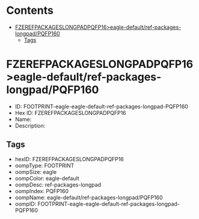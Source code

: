 



Contents
========

* [FZEREFPACKAGESLONGPADPQFP16>eagle-default/ref-packages-longpad/PQFP160](#fzerefpackageslongpadpqfp16eagle-defaultref-packages-longpadpqfp160)
	* [Tags](#tags)

# FZEREFPACKAGESLONGPADPQFP16>eagle-default/ref-packages-longpad/PQFP160

- ID: FOOTPRINT-eagle-eagle-default-ref-packages-longpad-PQFP160
- Hex ID: FZEREFPACKAGESLONGPADPQFP16
- Name: 
- Description: 

## Tags

- hexID: FZEREFPACKAGESLONGPADPQFP16
- oompType: FOOTPRINT
- oompSize: eagle
- oompColor: eagle-default
- oompDesc: ref-packages-longpad
- oompIndex: PQFP160
- oompName: eagle-default/ref-packages-longpad/PQFP160
- oompID: FOOTPRINT-eagle-eagle-default-ref-packages-longpad-PQFP160

